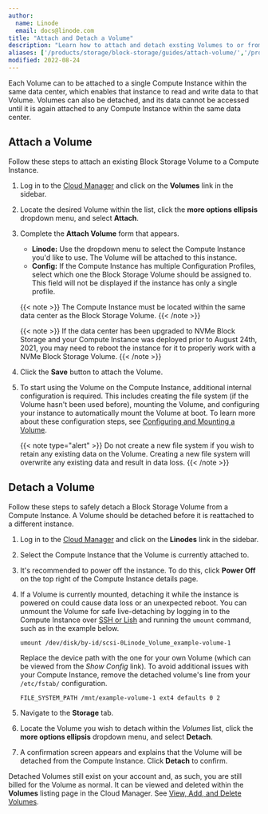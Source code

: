 ```yaml
---
author:
  name: Linode
  email: docs@linode.com
title: "Attach and Detach a Volume"
description: "Learn how to attach and detach exsting Volumes to or from Compute Instances."
aliases: ['/products/storage/block-storage/guides/attach-volume/','/products/storage/block-storage/guides/detach-volume/']
modified: 2022-08-24
---
```


Each Volume can to be attached to a single Compute Instance within the same data center, which enables that instance to read and write data to that Volume. Volumes can also be detached, and its data cannot be accessed until it is again attached to any Compute Instance within the same data center.

## Attach a Volume

Follow these steps to attach an existing Block Storage Volume to a Compute Instance.

1.  Log in to the [Cloud Manager](https://cloud.linode.com/linodes) and click on the **Volumes** link in the sidebar.

1.  Locate the desired Volume within the list, click the **more options ellipsis** dropdown menu, and select **Attach**.

1.  Complete the **Attach Volume** form that appears.

    - **Linode:** Use the dropdown menu to select the Compute Instance you'd like to use. The Volume will be attached to this instance.
    - **Config:** If the Compute Instance has multiple Configuration Profiles, select which one the Block Storage Volume should be assigned to. This field will not be displayed if the instance has only a single profile.

    {{< note >}}
    The Compute Instance must be located within the same data center as the Block Storage Volume.
    {{< /note >}}

    {{< note >}}
    If the data center has been upgraded to NVMe Block Storage and your Compute Instance was deployed prior to August 24th, 2021, you may need to reboot the instance for it to properly work with a NVMe Block Storage Volume.
    {{< /note >}}

1.  Click the **Save** button to attach the Volume.

1.  To start using the Volume on the Compute Instance, additional internal configuration is required. This includes creating the file system (if the Volume hasn't been used before), mounting the Volume, and configuring your instance to automatically mount the Volume at boot. To learn more about these configuration steps, see [Configuring and Mounting a Volume](/docs/products/storage/block-storage/guides/configure-volume/).

    {{< note type="alert" >}}
    Do not create a new file system if you wish to retain any existing data on the Volume. Creating a new file system will overwrite any existing data and result in data loss.
    {{< /note >}}

## Detach a Volume

Follow these steps to safely detach a Block Storage Volume from a Compute Instance. A Volume should be detached before it is reattached to a different instance.

1. Log in to the [Cloud Manager](https://cloud.linode.com/linodes) and click on the **Linodes** link in the sidebar.

1. Select the Compute Instance that the Volume is currently attached to.

1. It's recommended to power off the instance. To do this, click **Power Off** on the top right of the Compute Instance details page.

1.  If a Volume is currently mounted, detaching it while the instance is powered on could cause data loss or an unexpected reboot. You can unmount the Volume for safe live-detaching by logging in to the Compute Instance over [SSH or Lish](/docs/products/compute/compute-instances/guides/set-up-and-secure/#connect-to-the-instance) and running the `umount` command, such as in the example below.

        umount /dev/disk/by-id/scsi-0Linode_Volume_example-volume-1

    Replace the device path with the one for your own Volume (which can be viewed from the *Show Config* link). To avoid additional issues with your Compute Instance, remove the detached volume's line from your `/etc/fstab/` configuration.

        FILE_SYSTEM_PATH /mnt/example-volume-1 ext4 defaults 0 2

1. Navigate to the **Storage** tab.

1. Locate the Volume you wish to detach within the *Volumes* list, click the **more options ellipsis** dropdown menu, and select **Detach**.

1. A confirmation screen appears and explains that the Volume will be detached from the Compute Instance. Click **Detach** to confirm.

Detached Volumes still exist on your account and, as such, you are still billed for the Volume as normal. It can be viewed and deleted within the **Volumes** listing page in the Cloud Manager. See [View, Add, and Delete Volumes](/docs/products/storage/block-storage/guides/manage-volumes/).